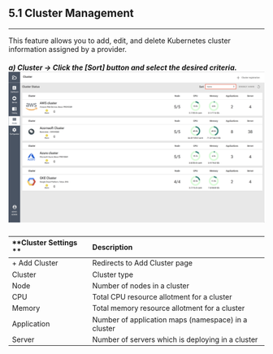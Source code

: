 ## 5.1 Cluster Management

---

This feature allows you to add, edit, and delete Kubernetes cluster information assigned by a provider.

##### a\) Cluster → Click the [Sort] button and select the desired criteria. ![](/assets/EN/2.5/5.1_1.png)

| **Cluster Settings ** | **Description** |
| :--- | :--- |
| + Add Cluster | Redirects to Add Cluster page |
| Cluster | Cluster type |
| Node | Number of nodes in a cluster |
| CPU | Total CPU resource allotment for a cluster |
| Memory | Total memory resource allotment for a cluster |
| Application | Number of application maps \(namespace\) in a  cluster |
| Server | Number of servers which is deploying in a cluster |



